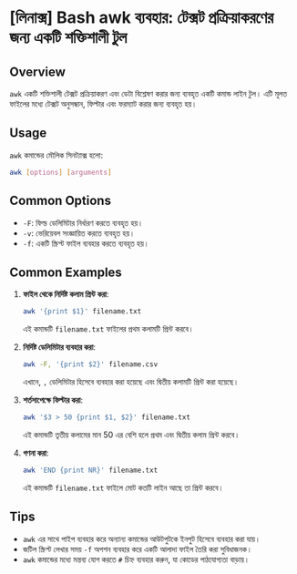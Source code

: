 # [লিনাক্স] Bash awk ব্যবহার: টেক্সট প্রক্রিয়াকরণের জন্য একটি শক্তিশালী টুল

## Overview
`awk` একটি শক্তিশালী টেক্সট প্রক্রিয়াকরণ এবং ডেটা বিশ্লেষণ করার জন্য ব্যবহৃত একটি কমান্ড লাইন টুল। এটি মূলত ফাইলের মধ্যে টেক্সট অনুসন্ধান, ফিল্টার এবং ফরম্যাট করার জন্য ব্যবহৃত হয়।

## Usage
`awk` কমান্ডের মৌলিক সিনট্যাক্স হলো:

```bash
awk [options] [arguments]
```

## Common Options
- `-F`: ফিল্ড ডেলিমিটার নির্ধারণ করতে ব্যবহৃত হয়।
- `-v`: ভেরিয়েবল সংজ্ঞায়িত করতে ব্যবহৃত হয়।
- `-f`: একটি স্ক্রিপ্ট ফাইল ব্যবহার করতে ব্যবহৃত হয়।

## Common Examples
1. **ফাইল থেকে নির্দিষ্ট কলাম প্রিন্ট করা**:
   ```bash
   awk '{print $1}' filename.txt
   ```
   এই কমান্ডটি `filename.txt` ফাইলের প্রথম কলামটি প্রিন্ট করবে।

2. **নির্দিষ্ট ডেলিমিটার ব্যবহার করা**:
   ```bash
   awk -F, '{print $2}' filename.csv
   ```
   এখানে, `,` ডেলিমিটার হিসেবে ব্যবহার করা হয়েছে এবং দ্বিতীয় কলামটি প্রিন্ট করা হয়েছে।

3. **শর্তসাপেক্ষে ফিল্টার করা**:
   ```bash
   awk '$3 > 50 {print $1, $2}' filename.txt
   ```
   এই কমান্ডটি তৃতীয় কলামের মান 50 এর বেশি হলে প্রথম এবং দ্বিতীয় কলাম প্রিন্ট করবে।

4. **গণনা করা**:
   ```bash
   awk 'END {print NR}' filename.txt
   ```
   এই কমান্ডটি `filename.txt` ফাইলে মোট কতটি লাইন আছে তা প্রিন্ট করবে।

## Tips
- `awk` এর সাথে পাইপ ব্যবহার করে অন্যান্য কমান্ডের আউটপুটকে ইনপুট হিসেবে ব্যবহার করা যায়।
- জটিল স্ক্রিপ্ট লেখার সময় `-f` অপশন ব্যবহার করে একটি আলাদা ফাইল তৈরি করা সুবিধাজনক।
- `awk` কমান্ডের মধ্যে মন্তব্য যোগ করতে `#` চিহ্ন ব্যবহার করুন, যা কোডের পাঠযোগ্যতা বাড়ায়।